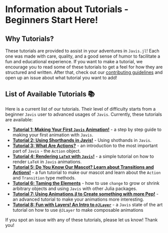 # **Information about Tutorials - Beginners Start Here!**

## Why Tutorials?

These tutorials are provided to assist in your adventures in `Javis.jl`!
Each one was made with care, quality, and a good sense of humor to facilitate a fun and educational experience.
If you want to make a tutorial, we encourage you to read some of these tutorials to get a feel for how they are structured and written.
After that, check out our [contributing guidelines](contributing.md) and open up an issue about what tutorial you want to add!

## List of Available Tutorials 📚 

Here is a current list of our tutorials.
Their level of difficulty starts from a beginner `Javis` user to advanced usages of `Javis`.
Currently, these tutorials are available:

- [**Tutorial 1: Making Your First `Javis` Animation!**](tutorials/tutorial_1.md) - a step by step guide to making your first animation with `Javis`.
- [**Tutorial 2: Using Shorthands in Javis!**](tutorials/tutorial_2.md) - Using shothands in `Javis`.
- [**Tutorial 3: What Are Actions?**](tutorials/tutorial_3.md) - an introduction to the most important part of `Javis` - the `Action` object.
- [**Tutorial 4: Rendering `LaTeX` with `Javis`!**](tutorials/tutorial_4.md) - a simple tutorial on how to render `LaTeX` in `Javis` animations.
- [**Tutorial 5: Do You Know Our Mascot? Learn about Transitions and Actions!**](tutorials/tutorial_5.md) - a fun tutorial to make our mascot and learn about the `Action` and `Transition` type methods.
- [**Tutorial 6: Taming the Elements**](tutorials/tutorial_6.md) - how to use `change` to grow or shrink arbitrary objects and using `Javis` with other Julia packages.
- [**Tutorial 7: Using Animations.jl to Create something with more Pep!**](tutorials/tutorial_7.md) - an advanced tutorial to make your animations more interesting.
- [**Tutorial 8: Fun with Layers! An Intro to `@JLayer`**](tutorials/tutorial_8.md) - a `Javis` state of the art tutorial on how to use `@JLayer` to make composable animations

If you spot an issue with any of these tutorials, please let us know! Thank you!
